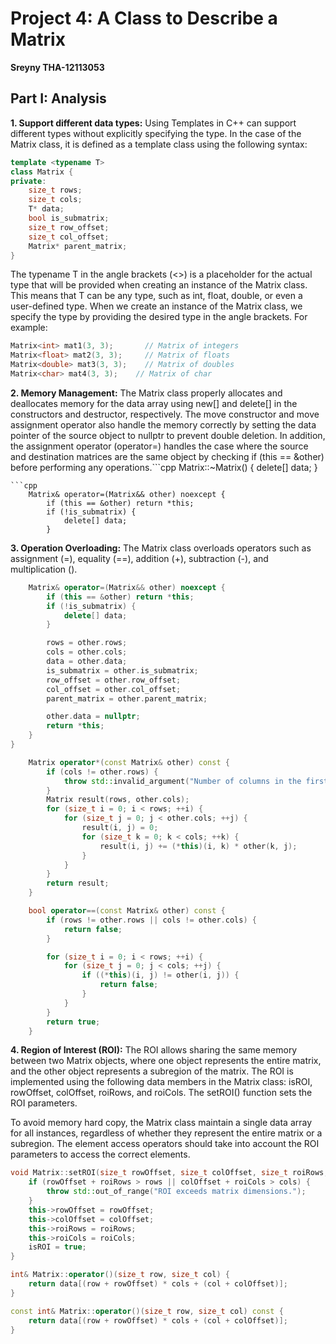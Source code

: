 # Project 4: A Class to Describe a Matrix
**Sreyny THA-12113053**
## Part I: Analysis
**1. Support different data types:**
Using Templates in C++ can support different types without explicitly specifying the type. In the case of the Matrix class, it is defined as a template class using the following syntax:
```cpp
template <typename T>
class Matrix {
private:
    size_t rows;
    size_t cols;
    T* data;
    bool is_submatrix;
    size_t row_offset;
    size_t col_offset;
    Matrix* parent_matrix;
}
```
The typename T in the angle brackets (<>) is a placeholder for the actual type that will be provided when creating an instance of the Matrix class. This means that T can be any type, such as int, float, double, or even a user-defined type. When we create an instance of the Matrix class, we specify the type by providing the desired type in the angle brackets. For example:

```cpp
Matrix<int> mat1(3, 3);       // Matrix of integers
Matrix<float> mat2(3, 3);     // Matrix of floats
Matrix<double> mat3(3, 3);    // Matrix of doubles
Matrix<char> mat4(3, 3);    // Matrix of char
```

**2. Memory Management:**
The Matrix class properly allocates and deallocates memory for the data array using new[] and delete[] in the constructors and destructor, respectively. The move constructor and move assignment operator also handle the memory correctly by setting the data pointer of the source object to nullptr to prevent double deletion. In addition, the assignment operator (operator=) handles the case where the source and destination matrices are the same object by checking if (this == &other) before performing any operations.```cpp
Matrix::~Matrix() {
    delete[] data;
}
```
```cpp
    Matrix& operator=(Matrix&& other) noexcept {
        if (this == &other) return *this;
        if (!is_submatrix) {
            delete[] data;
        }
```
**3. Operation Overloading:**
The Matrix class overloads operators such as assignment (=), equality (==), addition (+), subtraction (-), and multiplication (). 
```cpp
    Matrix& operator=(Matrix&& other) noexcept {
        if (this == &other) return *this;
        if (!is_submatrix) {
            delete[] data;
        }

        rows = other.rows;
        cols = other.cols;
        data = other.data;
        is_submatrix = other.is_submatrix;
        row_offset = other.row_offset;
        col_offset = other.col_offset;
        parent_matrix = other.parent_matrix;

        other.data = nullptr;
        return *this;
    }
}
```
```cpp
    Matrix operator*(const Matrix& other) const {
        if (cols != other.rows) {
            throw std::invalid_argument("Number of columns in the first matrix must match the number of rows in the second matrix for multiplication");
        }
        Matrix result(rows, other.cols);
        for (size_t i = 0; i < rows; ++i) {
            for (size_t j = 0; j < other.cols; ++j) {
                result(i, j) = 0;
                for (size_t k = 0; k < cols; ++k) {
                    result(i, j) += (*this)(i, k) * other(k, j);
                }
            }
        }
        return result;
    }
```
```cpp
    bool operator==(const Matrix& other) const {
        if (rows != other.rows || cols != other.cols) {
            return false;
        }

        for (size_t i = 0; i < rows; ++i) {
            for (size_t j = 0; j < cols; ++j) {
                if ((*this)(i, j) != other(i, j)) {
                    return false;
                }
            }
        }
        return true;
    }
```

**4. Region of Interest (ROI):**
The ROI allows sharing the same memory between two Matrix objects, where one object represents the entire matrix, and the other object represents a subregion of the matrix.
The ROI is implemented using the following data members in the Matrix class: isROI, rowOffset, colOffset, roiRows, and roiCols. The setROI() function sets the ROI parameters.

To avoid memory hard copy, the Matrix class maintain a single data array for all instances, regardless of whether they represent the entire matrix or a subregion. The element access operators should take into account the ROI parameters to access the correct elements.
```cpp
void Matrix::setROI(size_t rowOffset, size_t colOffset, size_t roiRows, size_t roiCols) {
    if (rowOffset + roiRows > rows || colOffset + roiCols > cols) {
        throw std::out_of_range("ROI exceeds matrix dimensions.");
    }
    this->rowOffset = rowOffset;
    this->colOffset = colOffset;
    this->roiRows = roiRows;
    this->roiCols = roiCols;
    isROI = true;
}
```
```cpp
int& Matrix::operator()(size_t row, size_t col) {
    return data[(row + rowOffset) * cols + (col + colOffset)];
}

const int& Matrix::operator()(size_t row, size_t col) const {
    return data[(row + rowOffset) * cols + (col + colOffset)];
}
```
